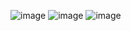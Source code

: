 ![image](https://github.com/HoangLinhDevStack/HeMatChuyenVi_PP1/assets/96656681/9bf72561-506a-49d9-8555-20d9c5f10e35)
![image](https://github.com/HoangLinhDevStack/HeMatChuyenVi_PP1/assets/96656681/cd2b4e03-af7e-4609-aa56-f123da69240c)
![image](https://github.com/HoangLinhDevStack/HeMatChuyenVi_PP1/assets/96656681/d7242d33-13cd-4cd4-a76f-a5d0895d575f)
